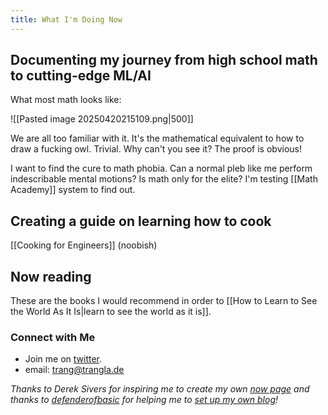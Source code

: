 ```yaml
---
title: What I'm Doing Now
---
```

## Documenting my journey from high school math to cutting-edge ML/AI

What most math looks like:

![[Pasted image 20250420215109.png|500]]

We are all too familiar with it. It's the mathematical equivalent to how to draw a fucking owl. Trivial. Why can't you see it? The proof is obvious!

I want to find the cure to math phobia. Can a normal pleb like me perform indescribable mental motions? Is math only for the elite? I'm testing [[Math Academy]] system to find out.

## Creating a guide on learning how to cook

[[Cooking for Engineers]] (noobish)

## Now reading

These are the books I would recommend in order to [[How to Learn to See the World As It Is|learn to see the world as it is]].
### Connect with Me
- Join me on [twitter](https://x.com/trangquest).
- email: trang@trangla.de


*Thanks to Derek Sivers for inspiring me to create my own [now page](https://nownownow.com/about) and thanks to [defenderofbasic](https://x.com/DefenderOfBasic) for helping me to [set up my own blog](https://github.com/DefenderOfBasic/obsidian-quartz-template)!*